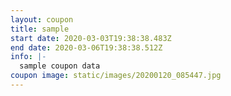 ```yaml
---
layout: coupon
title: sample
start date: 2020-03-03T19:38:38.483Z
end date: 2020-03-06T19:38:38.512Z
info: |-
  sample coupon data
coupon image: static/images/20200120_085447.jpg
---
```

